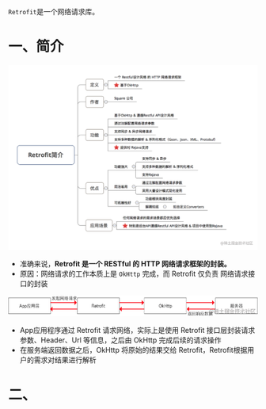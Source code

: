 `Retrofit`是一个网络请求库。



# 一、简介

![示意图](images/Retrofit使用/1.png)

- 准确来说，**Retrofit 是一个 RESTful 的 HTTP 网络请求框架的封装。**
- 原因：网络请求的工作本质上是 `OkHttp` 完成，而 Retrofit 仅负责 网络请求接口的封装

![本质过程](images/Retrofit使用/2.png)

- App应用程序通过 Retrofit 请求网络，实际上是使用 Retrofit 接口层封装请求参数、Header、Url 等信息，之后由 OkHttp 完成后续的请求操作
- 在服务端返回数据之后，OkHttp 将原始的结果交给 Retrofit，Retrofit根据用户的需求对结果进行解析



# 二、